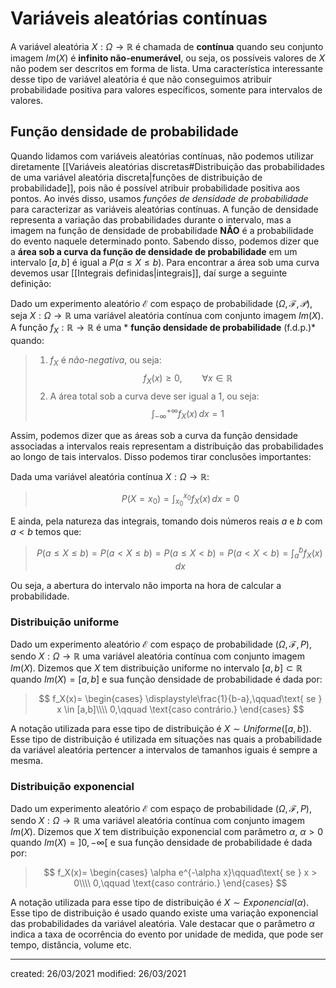 # Variáveis aleatórias contínuas
A variável aleatória $X:\Omega\rightarrow\mathbb{R}$ é chamada de **contínua** quando seu conjunto imagem $Im(X)$ é **infinito não-enumerável**, ou seja, os possíveis valores de $X$ não podem ser descritos em forma de lista. Uma característica interessante desse tipo de variável aleatória é que não conseguimos atribuir probabilidade positiva para valores específicos, somente para intervalos de valores.

## Função densidade de probabilidade
Quando lidamos com variáveis aleatórias contínuas, não podemos utilizar diretamente [[Variáveis aleatórias discretas#Distribuição das probabilidades de uma variável aleatória discreta|funções de distribuição de probabilidade]], pois não é possível atribuir probabilidade positiva aos pontos. Ao invés disso, usamos *funções de densidade de probabilidade* para caracterizar as variáveis aleatórias contínuas.
A função de densidade representa a variação das probabilidades durante o intervalo, mas a imagem na função de densidade de probabilidade **NÃO** é a probabilidade do evento naquele determinado ponto.
Sabendo disso, podemos dizer que a **área sob a curva da função de densidade de probabilidade** em um intervalo $[a,b]$ é igual a $P(a \leq X \leq b)$. Para encontrar a área sob uma curva devemos usar [[Integrais definidas|integrais]], daí surge a seguinte definição:

 Dado um experimento aleatório $\mathcal{E}$ com espaço de probabilidade $(\Omega, \mathcal{F}, \mathcal{P})$, seja $X:\Omega\rightarrow\mathbb{R}$ uma variável aleatória contínua com conjunto imagem $Im(X)$. A função $f_X:\mathbb{R}\rightarrow\mathbb{R}$ é uma * **função densidade de probabilidade** (f.d.p.)* quando:
>  1. $f_X$ é *não-negativa*, ou seja: $$
  f_X(x) \geq 0,\qquad \forall x \in \mathbb{R}
>$$
>  2. A área total sob a curva deve ser igual a 1, ou seja: $$
  \int_{-\infty}^{+\infty}{f_X(x)}\,dx = 1
>$$

Assim, podemos dizer que as áreas sob a curva da função densidade associadas a intervalos reais representam a distribuição das probabilidades ao longo de tais intervalos. Disso podemos tirar conclusões importantes:

Dada uma variável aleatória contínua $X:\Omega\rightarrow\mathbb{R}$:
>$$
  P(X=x_0) = \int_{x_0}^{x_0}{f_X(x)}\,dx = 0
>$$

E ainda, pela natureza das integrais, tomando dois números reais $a$ e $b$ com $a < b$ temos que:

>$$
  P(a \leq X \leq b) = P(a \lt X \leq b) = P(a \leq X \lt b) = P(a \lt X \lt b) = \int_{a}^{b}{f_X(x)}\,dx
>$$

Ou seja, a abertura do intervalo não importa na hora de calcular a probabilidade.

### Distribuição uniforme
Dado um experimento aleatório $\mathcal{E}$ com espaço de probabilidade $(\Omega,\mathcal{F},P)$, sendo $X:\Omega \rightarrow \mathbb{R}$ uma variável aleatória contínua com conjunto imagem $Im(X)$. Dizemos que $X$ tem distribuição uniforme no intervalo $[a,b] \subset \mathbb{R}$ quando $Im(X)=[a,b]$ e sua função densidade de probabilidade é dada por:
>$$
f_X(x)=
\begin{cases}
  \displaystyle\frac{1}{b-a},\qquad\text{ se } x \in [a,b]\\\\
  0,\qquad \text{caso contrário.}
\end{cases}
>$$

A notação utilizada para esse tipo de distribuição é $X\sim Uniforme([a,b])$. Esse tipo de distribuição é utilizada em situações nas quais a probabilidade da variável aleatória pertencer a intervalos de tamanhos iguais é sempre a mesma.

### Distribuição exponencial
Dado um experimento aleatório $\mathcal{E}$ com espaço de probabilidade $(\Omega,\mathcal{F},P)$, sendo $X:\Omega \rightarrow \mathbb{R}$ uma variável aleatória contínua com conjunto imagem $Im(X)$. Dizemos que $X$ tem distribuição exponencial com parâmetro $\alpha$, $\alpha > 0$ quando $Im(X)=]0,-\infty[$ e sua função densidade de probabilidade é dada por:
>$$
f_X(x)=
\begin{cases}
  \alpha e^{-\alpha x}\qquad\text{ se } x > 0\\\\
  0,\qquad \text{caso contrário.}
\end{cases}
>$$

A notação utilizada para esse tipo de distribuição é $X\sim Exponencial(\alpha)$. Esse tipo de distribuição é usado quando existe uma variação exponencial das probabilidades da variável aleatória. Vale destacar que o parâmetro $\alpha$ indica a taxa de ocorrência do evento por unidade de medida, que pode ser tempo, distância, volume etc.

---

created: 26/03/2021
modified: 26/03/2021
